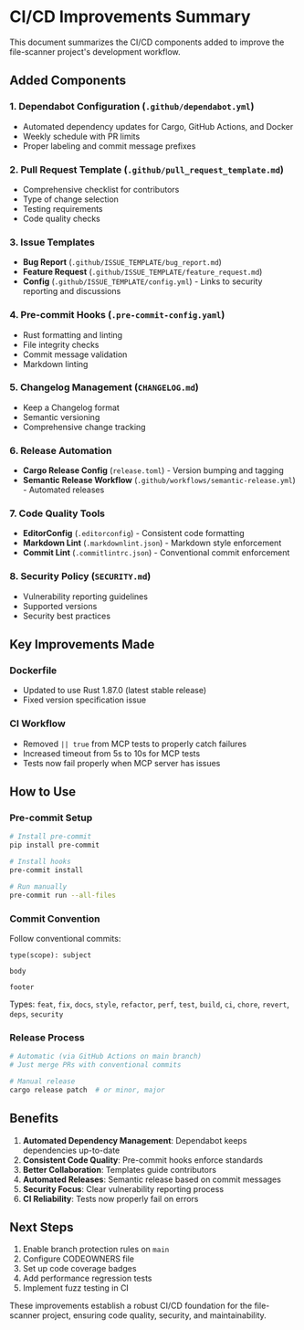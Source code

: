 # CI/CD Improvements Summary

This document summarizes the CI/CD components added to improve the file-scanner project's development workflow.

## Added Components

### 1. **Dependabot Configuration** (`.github/dependabot.yml`)
- Automated dependency updates for Cargo, GitHub Actions, and Docker
- Weekly schedule with PR limits
- Proper labeling and commit message prefixes

### 2. **Pull Request Template** (`.github/pull_request_template.md`)
- Comprehensive checklist for contributors
- Type of change selection
- Testing requirements
- Code quality checks

### 3. **Issue Templates**
- **Bug Report** (`.github/ISSUE_TEMPLATE/bug_report.md`)
- **Feature Request** (`.github/ISSUE_TEMPLATE/feature_request.md`)
- **Config** (`.github/ISSUE_TEMPLATE/config.yml`) - Links to security reporting and discussions

### 4. **Pre-commit Hooks** (`.pre-commit-config.yaml`)
- Rust formatting and linting
- File integrity checks
- Commit message validation
- Markdown linting

### 5. **Changelog Management** (`CHANGELOG.md`)
- Keep a Changelog format
- Semantic versioning
- Comprehensive change tracking

### 6. **Release Automation**
- **Cargo Release Config** (`release.toml`) - Version bumping and tagging
- **Semantic Release Workflow** (`.github/workflows/semantic-release.yml`) - Automated releases

### 7. **Code Quality Tools**
- **EditorConfig** (`.editorconfig`) - Consistent code formatting
- **Markdown Lint** (`.markdownlint.json`) - Markdown style enforcement
- **Commit Lint** (`.commitlintrc.json`) - Conventional commit enforcement

### 8. **Security Policy** (`SECURITY.md`)
- Vulnerability reporting guidelines
- Supported versions
- Security best practices

## Key Improvements Made

### Dockerfile
- Updated to use Rust 1.87.0 (latest stable release)
- Fixed version specification issue

### CI Workflow
- Removed `|| true` from MCP tests to properly catch failures
- Increased timeout from 5s to 10s for MCP tests
- Tests now fail properly when MCP server has issues

## How to Use

### Pre-commit Setup
```bash
# Install pre-commit
pip install pre-commit

# Install hooks
pre-commit install

# Run manually
pre-commit run --all-files
```

### Commit Convention
Follow conventional commits:
```
type(scope): subject

body

footer
```

Types: `feat`, `fix`, `docs`, `style`, `refactor`, `perf`, `test`, `build`, `ci`, `chore`, `revert`, `deps`, `security`

### Release Process
```bash
# Automatic (via GitHub Actions on main branch)
# Just merge PRs with conventional commits

# Manual release
cargo release patch  # or minor, major
```

## Benefits

1. **Automated Dependency Management**: Dependabot keeps dependencies up-to-date
2. **Consistent Code Quality**: Pre-commit hooks enforce standards
3. **Better Collaboration**: Templates guide contributors
4. **Automated Releases**: Semantic release based on commit messages
5. **Security Focus**: Clear vulnerability reporting process
6. **CI Reliability**: Tests now properly fail on errors

## Next Steps

1. Enable branch protection rules on `main`
2. Configure CODEOWNERS file
3. Set up code coverage badges
4. Add performance regression tests
5. Implement fuzz testing in CI

These improvements establish a robust CI/CD foundation for the file-scanner project, ensuring code quality, security, and maintainability.